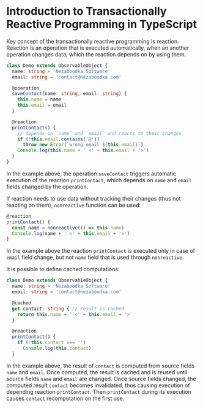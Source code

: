 ﻿

# Introduction to Transactionally Reactive Programming in TypeScript

Key concept of the transactionally reactive programming is reaction.
Reaction is an operation that is executed automatically, when
an another operation changes data, which the reaction depends on by
using them.

``` typescript
class Demo extends ObservableObject {
  name: string = 'Nezaboodka Software'
  email: string = 'contact@nezaboodka.com'

  @operation
  saveContact(name: string, email: string) {
    this.name = name
    this.email = email
  }

  @reaction
  printContact() {
    // depends on `name` and `email` and reacts to their changes
    if (!this.email.contains('@'))
      throw new Error(`wrong email ${this.email}`)
    Console.log(this.name + ' <' + this.email + '>')
  }
}
```

In the example above, the operation `saveContact` triggers
automatic execution of the reaction `printContact`, which
depends on `name` and `email` fields changed by the operation.

If reaction needs to use data without tracking their changes
(thus not reacting on them), `nonreactive` function can
be used:

``` typescript
@reaction
printContact() {
  const name = nonreactive(() => this.name)
  Console.log(name + ' <' + this.email + '>')
}
```

In the example above the reaction `printContact` is executed
only in case of `email` field change, but not `name` field that
is used through `nonreactive`.

It is possible to define cached computations:

``` typescript
class Demo extends ObservableObject {
  name: string = 'Nezaboodka Software'
  email: string = 'contact@nezaboodka.com'

  @cached
  get contact: string { // result is cached
    return this.name + ' <' + this.email + '>'
  }

  @reaction
  printContact() {
    if (!this.contact === '')
      Console.log(this.contact)
  }
```

In the example above, the result of `contact` is computed from
source fields `name` and `email`. Once computed, the result is
cached and is reused until source fields `name` and `email` are
changed. Once source fields changed, the computed result
`contact` becomes invalidated, thus causing execution of
depending reaction `printContact`. Then `printContact` during
its execution causes `contact` recomputation on the first use.
